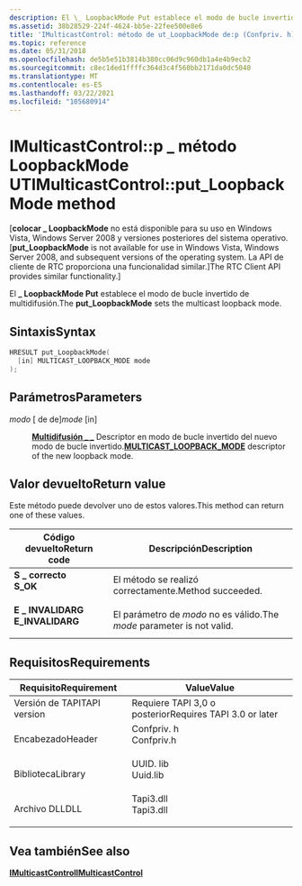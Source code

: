 ```yaml
---
description: El \_ LoopbackMode Put establece el modo de bucle invertido de multidifusión.
ms.assetid: 38b28529-224f-4624-bb5e-22fee500e8e6
title: 'IMulticastControl: método de ut_LoopbackMode de:p (Confpriv. h)'
ms.topic: reference
ms.date: 05/31/2018
ms.openlocfilehash: de5b5e51b3814b380cc06d9c960db1a4e4b9ecb2
ms.sourcegitcommit: c8ec1ded1ffffc364d3c4f560bb2171da0dc5040
ms.translationtype: MT
ms.contentlocale: es-ES
ms.lasthandoff: 03/22/2021
ms.locfileid: "105680914"
---
```

# <a name="imulticastcontrolput_loopbackmode-method"></a><span data-ttu-id="a081f-103">IMulticastControl::p \_ método LoopbackMode UT</span><span class="sxs-lookup"><span data-stu-id="a081f-103">IMulticastControl::put\_LoopbackMode method</span></span>

<span data-ttu-id="a081f-104">\[**colocar \_ LoopbackMode** no está disponible para su uso en Windows Vista, Windows Server 2008 y versiones posteriores del sistema operativo.</span><span class="sxs-lookup"><span data-stu-id="a081f-104">\[**put\_LoopbackMode** is not available for use in Windows Vista, Windows Server 2008, and subsequent versions of the operating system.</span></span> <span data-ttu-id="a081f-105">La API de cliente de RTC proporciona una funcionalidad similar.\]</span><span class="sxs-lookup"><span data-stu-id="a081f-105">The RTC Client API provides similar functionality.\]</span></span>

<span data-ttu-id="a081f-106">El **\_ LoopbackMode Put** establece el modo de bucle invertido de multidifusión.</span><span class="sxs-lookup"><span data-stu-id="a081f-106">The **put\_LoopbackMode** sets the multicast loopback mode.</span></span>

## <a name="syntax"></a><span data-ttu-id="a081f-107">Sintaxis</span><span class="sxs-lookup"><span data-stu-id="a081f-107">Syntax</span></span>


```C++
HRESULT put_LoopbackMode(
  [in] MULTICAST_LOOPBACK_MODE mode
);
```



## <a name="parameters"></a><span data-ttu-id="a081f-108">Parámetros</span><span class="sxs-lookup"><span data-stu-id="a081f-108">Parameters</span></span>

<dl> <dt>

<span data-ttu-id="a081f-109">*modo* \[ de de\]</span><span class="sxs-lookup"><span data-stu-id="a081f-109">*mode* \[in\]</span></span>
</dt> <dd>

<span data-ttu-id="a081f-110">[**Multidifusión \_ \_**](multicast-loopback-mode.md) Descriptor en modo de bucle invertido del nuevo modo de bucle invertido.</span><span class="sxs-lookup"><span data-stu-id="a081f-110">[**MULTICAST\_LOOPBACK\_MODE**](multicast-loopback-mode.md) descriptor of the new loopback mode.</span></span>

</dd> </dl>

## <a name="return-value"></a><span data-ttu-id="a081f-111">Valor devuelto</span><span class="sxs-lookup"><span data-stu-id="a081f-111">Return value</span></span>

<span data-ttu-id="a081f-112">Este método puede devolver uno de estos valores.</span><span class="sxs-lookup"><span data-stu-id="a081f-112">This method can return one of these values.</span></span>



| <span data-ttu-id="a081f-113">Código devuelto</span><span class="sxs-lookup"><span data-stu-id="a081f-113">Return code</span></span>                                                                                  | <span data-ttu-id="a081f-114">Descripción</span><span class="sxs-lookup"><span data-stu-id="a081f-114">Description</span></span>                                   |
|----------------------------------------------------------------------------------------------|-----------------------------------------------|
| <dl> <span data-ttu-id="a081f-115"><dt>**S \_ correcto**</dt></span><span class="sxs-lookup"><span data-stu-id="a081f-115"><dt>**S\_OK**</dt></span></span> </dl>         | <span data-ttu-id="a081f-116">El método se realizó correctamente.</span><span class="sxs-lookup"><span data-stu-id="a081f-116">Method succeeded.</span></span><br/>                  |
| <dl> <span data-ttu-id="a081f-117"><dt>**E \_ INVALIDARG**</dt></span><span class="sxs-lookup"><span data-stu-id="a081f-117"><dt>**E\_INVALIDARG**</dt></span></span> </dl> | <span data-ttu-id="a081f-118">El parámetro de *modo* no es válido.</span><span class="sxs-lookup"><span data-stu-id="a081f-118">The *mode* parameter is not valid.</span></span><br/> |



 

## <a name="requirements"></a><span data-ttu-id="a081f-119">Requisitos</span><span class="sxs-lookup"><span data-stu-id="a081f-119">Requirements</span></span>



| <span data-ttu-id="a081f-120">Requisito</span><span class="sxs-lookup"><span data-stu-id="a081f-120">Requirement</span></span> | <span data-ttu-id="a081f-121">Value</span><span class="sxs-lookup"><span data-stu-id="a081f-121">Value</span></span> |
|-------------------------|---------------------------------------------------------------------------------------|
| <span data-ttu-id="a081f-122">Versión de TAPI</span><span class="sxs-lookup"><span data-stu-id="a081f-122">TAPI version</span></span><br/> | <span data-ttu-id="a081f-123">Requiere TAPI 3,0 o posterior</span><span class="sxs-lookup"><span data-stu-id="a081f-123">Requires TAPI 3.0 or later</span></span><br/>                                                 |
| <span data-ttu-id="a081f-124">Encabezado</span><span class="sxs-lookup"><span data-stu-id="a081f-124">Header</span></span><br/>       | <dl> <span data-ttu-id="a081f-125"><dt>Confpriv. h</dt></span><span class="sxs-lookup"><span data-stu-id="a081f-125"><dt>Confpriv.h</dt></span></span> </dl> |
| <span data-ttu-id="a081f-126">Biblioteca</span><span class="sxs-lookup"><span data-stu-id="a081f-126">Library</span></span><br/>      | <dl> <span data-ttu-id="a081f-127"><dt>UUID. lib</dt></span><span class="sxs-lookup"><span data-stu-id="a081f-127"><dt>Uuid.lib</dt></span></span> </dl>   |
| <span data-ttu-id="a081f-128">Archivo DLL</span><span class="sxs-lookup"><span data-stu-id="a081f-128">DLL</span></span><br/>          | <dl> <span data-ttu-id="a081f-129"><dt>Tapi3.dll</dt></span><span class="sxs-lookup"><span data-stu-id="a081f-129"><dt>Tapi3.dll</dt></span></span> </dl>  |



## <a name="see-also"></a><span data-ttu-id="a081f-130">Vea también</span><span class="sxs-lookup"><span data-stu-id="a081f-130">See also</span></span>

<dl> <dt>

[<span data-ttu-id="a081f-131">**IMulticastControl**</span><span class="sxs-lookup"><span data-stu-id="a081f-131">**IMulticastControl**</span></span>](imulticastcontrol.md)
</dt> </dl>

 

 




